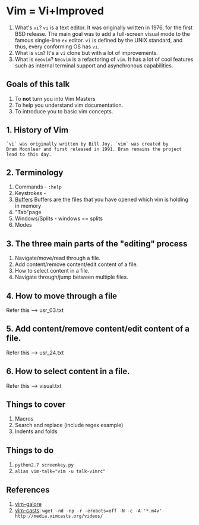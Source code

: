 # Vim = Vi+Improved
1. What's `vi`?
	`vi` is a text editor. It was originally written in 1976, for the
	first BSD release. The main goal was to add a full-screen visual
	mode to the famous single-line `ex` editor. `vi` is defined by the
	UNIX standard, and thus, every conforming OS has `vi`.
2. What is `vim`?
	It's a `vi` clone but with a lot of improvements.
3. What is `neovim`?
	`Neovim` is a refactoring of `vim`. It has a lot of cool features
	such as internal terminal support and asynchronous capabilities.

## Goals of this talk
1. To **not** turn you into Vim Masters
2. To help you understand vim documentation.
3. To introduce you to basic vim concepts.

## 1. History of Vim
	`vi` was originally written by Bill Joy. `vim` was created by
	Bram Moonlear and first released in 1991. Bram remains the project
	lead to this day.

## 2. Terminology
1. Commands - `:help`
2. Keystrokes - <F1>
3. [Buffers](https://vim.fandom.com/wiki/Vim_buffer_FAQ)
	Buffers are the files that you have opened which vim is holding in
	memory
5. "Tab"page
4. Windows/Splits - windows == splits
6. Modes

## 3. The three main parts of the "editing" process
1. Navigate/move/read through a file.
2. Add content/remove content/edit content of a file.
3. How to select content in a file.
4. Navigate through/jump between multiple files.

## 4. How to move through a file
Refer this --> usr_03.txt

## 5. Add content/remove content/edit content of a file.
Refer this --> usr_24.txt

## 6. How to select content in a file.
Refer this --> visual.txt

## Things to cover
1. Macros
2. Search and replace (include regex example)
3. Indents and folds

## Things to do
1. `python2.7 screenkey.py`
2. `alias vim-talk="vim -u talk-vimrc"`

## References
1. [vim-galore](https://github.com/mhinz/vim-galore)
2. [vim-casts](http://vimcasts.org/): `wget -nd -np -r -erobots=off -N -c -A '*.m4v' http://media.vimcasts.org/videos/`
